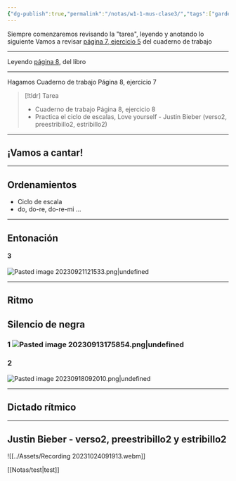 ```yaml
---
{"dg-publish":true,"permalink":"/notas/w1-1-mus-clase3/","tags":["gardenEntry"]}
---
```


Siempre comenzaremos revisando la "tarea", leyendo y anotando lo siguiente
Vamos a revisar [página 7, ejercicio 5](https://www.blinklearning.com/v/1693484008/theme_tmpux/launch.php?theme=tmpux#activity/4239478/65132306/421303486) del cuaderno de trabajo

---

Leyendo [página 8](https://www.blinklearning.com/v/1693484008/theme_tmpux/launch.php?theme=tmpux#activity/4239474/65076206/420820858), del libro

---

Hagamos Cuaderno de trabajo Página 8, ejercicio 7

> [!tldr] Tarea
> - Cuaderno de trabajo Página 8, ejercicio 8
> - Practica el ciclo de escalas, Love yourself - Justin Bieber (verso2, preestribillo2, estribillo2)

---
## ¡Vamos a cantar!

---
## Ordenamientos

- Ciclo de escala
- do, do-re, do-re-mi ...

---

## Entonación


<div class="transclusion internal-embed is-loaded"><div class="markdown-embed">



#### 3 
![Pasted image 20230921121533.png|undefined](/img/user/Assets/Pasted%20image%2020230921121533.png)


</div></div>


---
## Ritmo


<div class="transclusion internal-embed is-loaded"><div class="markdown-embed">



## Silencio de negra 

### 1 ![Pasted image 20230913175854.png|undefined](/img/user/Assets/Pasted%20image%2020230913175854.png)
### 2 
![Pasted image 20230918092010.png|undefined](/img/user/Assets/Pasted%20image%2020230918092010.png)


</div></div>


---

## Dictado rítmico

---

## Justin Bieber - verso2, preestribillo2 y estribillo2

![[../Assets/Recording 20231024091913.webm]]

[[Notas/test\|test]]